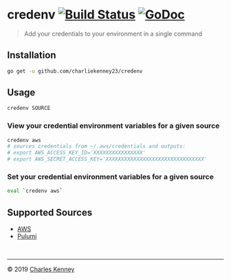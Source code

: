# credenv [![Build Status][travis-ci-badge]][travis-ci] [![GoDoc][godoc-badge]][godoc]

> Add your credentials to your environment in a single command

## Installation

```sh
go get -u github.com/charliekenney23/credenv
```

## Usage

```sh
credenv SOURCE
```

### View your credential environment variables for a given source

```sh
credenv aws
# sources credentials from ~/.aws/credentials and outputs:
# export AWS_ACCESS_KEY_ID='XXXXXXXXXXXXXXXX'
# export AWS_SECRET_ACCESS_KEY='XXXXXXXXXXXXXXXXXXXXXXXXXXXXXXXX'
```

### Set your credential environment variables for a given source

```sh
eval `credenv aws`
```

## Supported Sources

- [AWS](https://aws.com)
- [Pulumi](https://pulumi.io)

<br>

---

&copy; 2019 [Charles Kenney](https://github.com/charliekenney23)

[travis-ci-badge]: https://travis-ci.org/Charliekenney23/credenv.svg?branch=master
[travis-ci]: https://travis-ci.org/Charliekenney23/credenv
[godoc-badge]: https://godoc.org/github.com/Charliekenney23/credenv?status.svg
[godoc]: https://godoc.org/github.com/Charliekenney23/credenv
